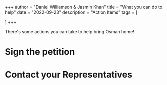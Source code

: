 +++
author = "Daniel Williamson & Jasmin Khan"
title = "What you can do to help"
date = "2022-09-23"
description = "Action Items"
tags = [

]
+++

There's some actions you can take to help bring Osman home!<!--more-->

# Sign the petition

# Contact your Representatives